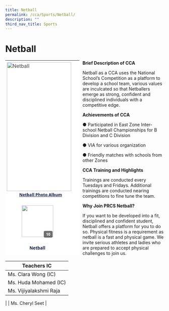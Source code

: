 ```yaml
---
title: Netball
permalink: /cca/Sports/Netball/
description: ""
third_nav_title: Sports
---
```

Netball
=======

<table class="ive_eobj_left" border="0" style="margin: 0px 10px 0px 0px; outline: 0px; padding: 0px; float: left; border-collapse: collapse; width: 235px; height: 616px;"><tbody style="margin: 0px; outline: 0px; padding: 0px;"><tr style="margin: 0px; outline: 0px; padding: 0px;"><td style="margin: 0px; outline: 0px; padding: 5px; background: rgb(255, 255, 255); color: rgb(68, 68, 68); vertical-align: top; width: 218px;"><img src="https://prcss.moe.edu.sg/qql/slot/u200/images/cca/netball_1.png" class="ive_eobj_left" alt="Netball" style="margin: 0px 10px 0px 0px; outline: 0px; padding: 0px; border: none; max-width: 100%; float: left; width: 203.75px; height: 408px;"><br style="margin: 0px; outline: 0px; padding: 0px;"><br style="margin: 0px; outline: 0px; padding: 0px;"><br style="margin: 0px; outline: 0px; padding: 0px;"><br style="margin: 0px; outline: 0px; padding: 0px;"><br style="margin: 0px; outline: 0px; padding: 0px;"><br style="margin: 0px; outline: 0px; padding: 0px;"><br style="margin: 0px; outline: 0px; padding: 0px;"><br style="margin: 0px; outline: 0px; padding: 0px;"><br style="margin: 0px; outline: 0px; padding: 0px;"><br style="margin: 0px; outline: 0px; padding: 0px;"><br style="margin: 0px; outline: 0px; padding: 0px;"><br style="margin: 0px; outline: 0px; padding: 0px;"><br style="margin: 0px; outline: 0px; padding: 0px;"><br style="margin: 0px; outline: 0px; padding: 0px;"><br style="margin: 0px; outline: 0px; padding: 0px;"><br style="margin: 0px; outline: 0px; padding: 0px;"><div style="margin: 0px; outline: 0px; padding: 0px; line-height: 1.75 !important; color: rgb(16, 25, 66); font-family: &quot;Open Sans&quot;, sans-serif; font-size: 1em; text-align: center;"><b style="margin: 0px; outline: 0px; padding: 0px; background-color: transparent;"><font size="2" style="margin: 0px; outline: 0px; padding: 0px;"><u style="margin: 0px; outline: 0px; padding: 0px;">Netball Photo Album</u></font></b></div><div class="iveo_pipe_catalog_fullapp iveo_gencon ive_eobj_left" width="100%" style="margin: 0px 10px 0px 0px; outline: 0px; padding: 0px; display: table; position: relative; float: left; line-height: 1.75 !important; color: rgb(16, 25, 66); font-family: &quot;Open Sans&quot;, sans-serif; font-size: 1em; width: 203.75px; height: 179px;"><div id="pipe_166427561" class="catalog_box" style="margin: 0px; outline: 0px; padding: 0px; text-align: center; min-height: 50px; line-height: 1.75 !important; color: rgb(16, 25, 66); font-family: &quot;Open Sans&quot;, sans-serif; font-size: 1em;"><div class="album_ " style="margin: 0px 0px 10px; outline: 0px; padding: 0px; line-height: 1.75 !important; color: rgb(16, 25, 66); font-family: &quot;Open Sans&quot;, sans-serif; font-size: 1em; position: relative; display: inline-block; text-align: center; width: 160px;"><div class="tn_" data-cid="Netball+-23344" style="margin: auto; outline: 0px; padding: 0px; line-height: 1.75 !important; color: rgb(16, 25, 66); font-family: &quot;Open Sans&quot;, sans-serif; font-size: 1em; cursor: pointer; background: url(&quot;/rs/part/album.png&quot;) no-repeat; width: 155px; height: 155px; text-align: left;"><div class="count_" style="margin: 0px; outline: 0px; padding: 0px 7px; line-height: 1.75 !important; color: rgb(255, 255, 255); font-family: &quot;Open Sans&quot;, sans-serif; font-size: 12px; position: absolute; font-weight: bold; background-color: rgb(17, 17, 17); top: 103px; right: 37px; border-radius: 4px; opacity: 0.6;">10</div><img class="photo_" src="https://prcss.moe.edu.sg/qql/slot/catalog/pc24/.tn.278846658_23359.jpg.jpg" width="100" style="margin: 22px 0px 0px 23px; outline: 0px; padding: 0px; border: none; max-width: 100%;"></div><div class="name_" style="margin: -10px 0px 0px; outline: 0px; padding: 0px; line-height: 23.8px; color: rgb(16, 25, 66); font-family: &quot;Open Sans&quot;, sans-serif; font-size: 13.6px; font-weight: bold; width: 150px; height: 40px; display: table;">Netball</div></div></div><div class="iveo_pipe" style="margin: 0px; outline: 0px; padding: 0px; position: absolute; top: -3000px; width: 0px; height: 0px; overflow: hidden; line-height: 1.75 !important; color: rgb(16, 25, 66); font-family: &quot;Open Sans&quot;, sans-serif; font-size: 1em;"><img align="left" width="100%" height="179" id="call://catalog/fullapp" class="pipeobj" src="https://prcss.moe.edu.sg/pix/spacer.gif" alt="" style="margin: 0px; outline: 0px; padding: 0px; border: none; max-width: 100%; width: 0px; height: 179px;"></div></div></td><td style="margin: 0px; outline: 0px; padding: 5px; background: rgb(255, 255, 255); color: rgb(68, 68, 68); vertical-align: top; width: 16px;"><p style="margin: 0px 0px 10px; outline: 0px; padding: 0px; line-height: 1.75 !important; color: rgb(16, 25, 66); font-family: &quot;Open Sans&quot;, sans-serif; font-size: 1em; text-align: left;"></p></td></tr></tbody></table>

**Brief Description of CCA**

Netball as a CCA uses the National School’s Competition as a platform to develop a school team, various values are inculcated so that Netballers emerge as strong, confident and disciplined individuals with a competitive edge.

  

**Achievements of CCA**

● Participated in East Zone Inter-school Netball Championships for B Division and C Division

● VIA for various organization

● Friendly matches with schools from other Zones

  

**CCA Training and Highlights**

Trainings are conducted every Tuesdays and Fridays. Additional trainings are conducted nearing competitions to fine tune the team.

  

**Why Join PRCS Netball?**

If you want to be developed into a fit, disciplined and confident student, Netball offers a platform for you to do so. Physical fitness is a requirement as netball is a fast and physical game. We invite serious athletes and ladies who are prepared to accept physical challenges to join us.

  

| Teachers IC |
| --- |
| Ms. Clara Wong (IC) |
| Ms. Huda Mohamed (IC) |
| Ms. Vijiyalakshmi Raja  
 |
| Ms. Cheryl Seet |